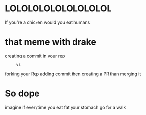 # LOLOLOLOLOLOLOLOLOL
If you're a chicken would you eat humans
# that meme with drake
creating a commit in your rep 

         vs 
         
forking your Rep adding commit then creating a PR than merging it

# So dope
imagine if everytime you eat fat your stomach go for a walk
